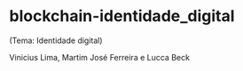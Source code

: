 # blockchain-identidade_digital

(Tema: Identidade digital)

Vinicius Lima, Martim José Ferreira e Lucca Beck

